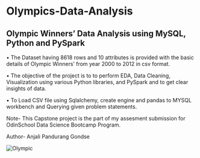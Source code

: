 # Olympics-Data-Analysis
## Olympic Winners’ Data Analysis using MySQL, Python and PySpark
 

• The Dataset having 8618 rows and 10 attributes is provided with the basic details of Olympic Winners’ from year 2000 to 2012 in csv format. 

• The objective of the project is to to perform EDA, Data Cleaning, Visualization using various Python libraries, and PySpark and to get clear insights of data.

• To Load CSV file using Sqlalchemy, create engine and pandas to MYSQL workbench and Querying given problem statements.

 Note- This Capstone project is the part of my assesment submission for OdinSchool Data Science Bootcamp Program.

 Author- Anjali Pandurang Gondse
 
![Olympic](https://user-images.githubusercontent.com/104161600/187060430-7d9780a1-2a54-446a-9a5a-21ea1b159b8f.png)


